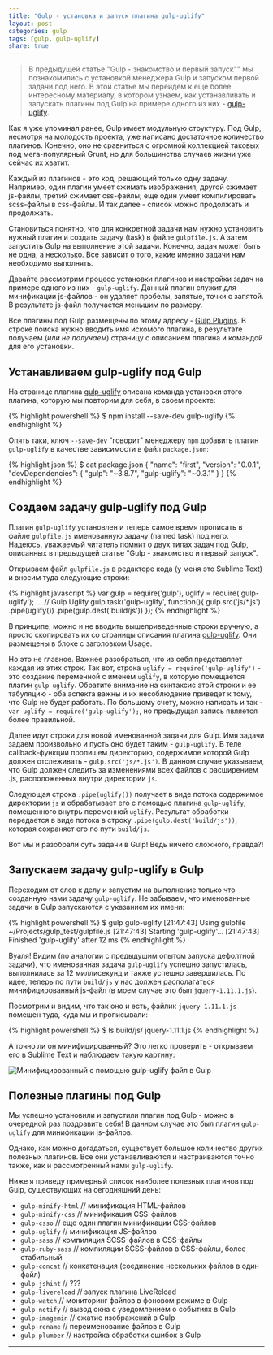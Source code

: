 ```yaml
---
title: "Gulp - установка и запуск плагина gulp-uglify"
layout: post
categories: gulp
tags: [gulp, gulp-uglify]
share: true
---
```


> В предыдущей статье "Gulp - знакомство и первый запуск"" мы познакомились с установкой менеджера Gulp и запуском первой задачи под него. В этой статье мы перейдем к еще более интересному материалу, в котором узнаем, как устанавливать и запускать плагины под Gulp на примере одного из них - [gulp-uglify][2].

Как я уже упоминал ранее, Gulp имеет модульную структуру. Под Gulp, несмотря на молодость проекта, уже написано достаточное количество плагинов. Конечно, оно не сравниться с огромной коллекцией таковых под мега-популярный Grunt, но для большинства случаев жизни уже сейчас их хватит.

Каждый из плагинов - это код, решающий только одну задачу. Например, один плагин умеет сжимать изображения, другой сжимает js-файлы, третий сжимает css-файлы; еще один умеет компилировать scss-файлы в css-файлы. И так далее - список можно продолжать и продолжать.

Становиться понятно, что для конкретной задачи нам нужно установить нужный плагин и создать задачу (task) в файле `gulpfile.js`. А затем запустить Gulp на выполнение этой задачи. Конечно, задач может быть не одна, а несколько. Все зависит о того, какие именно задачи нам необходимо выполнять.

Давайте рассмотрим процесс установки плагинов и настройки задач на примере одного из них - `gulp-uglify`. Данный плагин служит для минификации js-файлов - он удаляет пробелы, запятые, точки с запятой. В результате js-файл получается меньшим по размеру.

Все плагины под Gulp размещены по этому адресу - [Gulp Plugins][2]. В строке поиска нужно вводить имя искомого плагина, в результате получаем (*или не получаем*) страницу с описанием плагина и командой для его установки.

## Устанавливаем gulp-uglify под Gulp

На странице плагина [gulp-uglify][2] описана команда установки этого плагина, которую мы повторим для себя, в своем проекте:

{% highlight powershell %}
$ npm install --save-dev gulp-uglify
{% endhighlight %}

Опять таки, ключ `--save-dev` "говорит" менеджеру `npm` добавить плагин `gulp-uglify` в качестве зависимости в файл `package.json`:

{% highlight json %}
$ cat package.json
{
  "name": "first",
  "version": "0.0.1",
  "devDependencies": {
    "gulp": "~3.8.7",
    "gulp-uglify": "~0.3.1"
  }
}
{% endhighlight %}

## Создаем задачу gulp-uglify под Gulp

Плагин `gulp-uglify` установлен и теперь самое время прописать в файле `gulpfile.js` именованную задачу (named task) под него. Надеюсь, уважаемый читатель помнит о двух типах задач под Gulp, описанных в предыдущей статье "Gulp - знакомство и первый запуск".

Открываем файл `gulpfile.js` в редакторе кода (у меня это Sublime Text) и вносим туда следующие строки:

{% highlight javascript %}
var gulp = require('gulp'),
    uglify = require('gulp-uglify');
...
// Gulp Uglify
gulp.task('gulp-uglify', function(){
  gulp.src('js/*.js')
  .pipe(uglify())
  .pipe(gulp.dest('build/js'))
});
{% endhighlight %}

В принципе, можно и не вводить вышеприведенные строки вручную, а просто скопировать их со страницы описания плагина [gulp-uglify][1]. Они размещены в блоке с заголовком Usage.

Но это не главное. Важнее разобраться, что из себя представляет каждая из этих строк. Так вот, строка `uglify = require('gulp-uglify')` - это создание переменной с именем `uglify`, в которую помещается плагин `gulp-uglify`. Обратите внимание на синтаксис этой строки и ее табуляцию - оба аспекта важны и их несоблюдение приведет к тому, что Gulp не будет работать. По большому счету, можно написать и так - `var uglify = require('gulp-uglify');`, но предыдущая запись является более правильной.

Далее идут строки для новой именованной задачи для Gulp. Имя задачи задаем произвольно и пусть оно будет таким - `gulp-uglify`. В теле callback-функции пропишем директорию, содержимое которой Gulp должен отслеживать - `gulp.src('js/*.js')`. В данном случае указываем, что Gulp должен следить за изменениями всех файлов с расширением .js, расположенных внутри директории `js`.

Следующая строка `.pipe(uglify())` получает в виде потока содержимое директории `js` и обрабатывает его с помощью плагина `gulp-uglify`, помещенного внутрь переменной `uglify`. Результат обработки передается в виде потока в строку `.pipe(gulp.dest('build/js'))`, которая сохраняет его по пути `build/js`.

Вот мы и разобрали суть задачи в Gulp! Ведь ничего сложного, правда?!

## Запускаем задачу gulp-uglify в Gulp

Переходим от слов к делу и запустим на выполнение только что созданную нами задачу `gulp-uglify`. Не забываем, что именованные задачи в Gulp запускаются с указанием их имени:

{% highlight powershell %}
$ gulp gulp-uglify
[21:47:43] Using gulpfile ~/Projects/gulp_test/gulpfile.js
[21:47:43] Starting 'gulp-uglify'...
[21:47:43] Finished 'gulp-uglify' after 12 ms
{% endhighlight %}

Вуаля! Видим (по аналогии с предыдушим опытом запуска дефолтной задачи), что именованная задача `gulp-uglify` успешно запустилась, выполнилась за 12 миллисекунд и также успешно завершилась. По идее, теперь по пути `build/js` у нас должен располагаться минифицированный js-файл (в моем случае это был `jquery-1.11.1.js`).

Посмотрим и видим, что так оно и есть, файлик `jquery-1.11.1.js` помещен туда, куда мы и прописывали:

{% highlight powershell %}
$ ls build/js/
jquery-1.11.1.js
{% endhighlight %}

А точно ли он минифицированный? Это легко проверить - открываем его в Sublime Text и наблюдаем такую картину:

![Минифицированный с помощью gulp-uglify файл в Gulp]({{site.url}}/images/uploads/2014/08/gulp_gulp_uglify.png)

## Полезные плагины под Gulp

Мы успешно установили и запустили плагин под Gulp - можно в очередной раз поздравить себя! В данном случае это был плагин `gulp-uglify` для минификации js-файлов.

Однако, как можно догадаться, существует большое количество других полезных плагинов. Все они устанавливаются и настраиваются точно также, как и рассмотренный нами `gulp-uglify`.

Ниже я приведу примерный список наиболее полезных плагинов под Gulp, существующих на сегодняшний день:

* `gulp-minify-html` // минификация HTML-файлов
* `gulp-minify-css` // минификация CSS-файлов
* `gulp-csso` // еще один плагин минификации CSS-файлов
* `gulp-uglify` // минификация JS-файлов
* `gulp-sass` // компиляция SCSS-файлов в CSS-файлы
* `gulp-ruby-sass` // компиляции SCSS-файлов в CSS-файлы, более стабильный
* `gulp-concat` // конкатенация (соединение нескольких файлов в один файл)
* `gulp-jshint` // ???
* `gulp-livereload` // запуск плагина LiveReload
* `gulp-watch` // мониторинг файлов в фоновом режиме в Gulp
* `gulp-notify` // вывод окна с уведомлением о событиях в Gulp
* `gulp-imagemin` // сжатие изображений в Gulp
* `gulp-rename` // переименование файлов в Gulp
* `gulp-plumber` // настройка обработки ошибок в Gulp

---

[1]: https://www.npmjs.org/package/gulp-uglify/ "Gulp-uglify"
[2]: http://gulpjs.com/plugins/ "Gulp Plugins"
